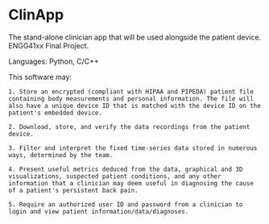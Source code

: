 # ClinApp
The stand-alone clinician app that will be used alongside the patient device. ENGG41xx Final Project.

Languages: Python, C/C++

This software may:

    1. Store an encrypted (compliant with HIPAA and PIPEDA) patient file containing body measurements and personal information. The file will also have a unique device ID that is matched with the device ID on the patient's embedded device.

    2. Download, store, and verify the data recordings from the patient device.

    3. Filter and interpret the fixed time-series data stored in numerous ways, determined by the team.

    4. Present useful metrics deduced from the data, graphical and 3D visualizations, suspected patient conditions, and any other information that a clinician may deem useful in diagnosing the cause of a patient's persistent back pain.

    5. Require an authorized user ID and password from a clinician to login and view patient information/data/diagnoses.
